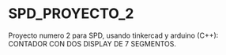 # SPD_PROYECTO_2
Proyecto numero 2 para SPD, usando tinkercad y arduino (C++): CONTADOR CON DOS DISPLAY DE 7 SEGMENTOS.
